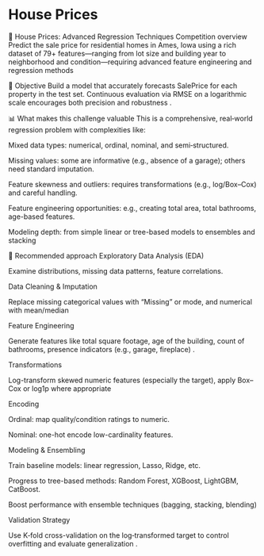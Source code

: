 # House Prices
🏡 House Prices: Advanced Regression Techniques
Competition overview
Predict the sale price for residential homes in Ames, Iowa using a rich dataset of 79+ features—ranging from lot size and building year to neighborhood and condition—requiring advanced feature engineering and regression methods 


🎯 Objective
Build a model that accurately forecasts SalePrice for each property in the test set. Continuous evaluation via RMSE on a logarithmic scale encourages both precision and robustness .

📊 What makes this challenge valuable
This is a comprehensive, real‑world regression problem with complexities like:

Mixed data types: numerical, ordinal, nominal, and semi‑structured.

Missing values: some are informative (e.g., absence of a garage); others need standard imputation.

Feature skewness and outliers: requires transformations (e.g., log/Box–Cox) and careful handling.

Feature engineering opportunities: e.g., creating total area, total bathrooms, age-based features.

Modeling depth: from simple linear or tree-based models to ensembles and stacking 


🔧 Recommended approach
Exploratory Data Analysis (EDA)

Examine distributions, missing data patterns, feature correlations.

Data Cleaning & Imputation

Replace missing categorical values with “Missing” or mode, and numerical with mean/median 


Feature Engineering

Generate features like total square footage, age of the building, count of bathrooms, presence indicators (e.g., garage, fireplace) .

Transformations

Log-transform skewed numeric features (especially the target), apply Box–Cox or log1p where appropriate 


Encoding

Ordinal: map quality/condition ratings to numeric.

Nominal: one-hot encode low-cardinality features.

Modeling & Ensembling

Train baseline models: linear regression, Lasso, Ridge, etc.

Progress to tree-based methods: Random Forest, XGBoost, LightGBM, CatBoost.

Boost performance with ensemble techniques (bagging, stacking, blending) 


Validation Strategy

Use K‑fold cross-validation on the log‑transformed target to control overfitting and evaluate generalization .
